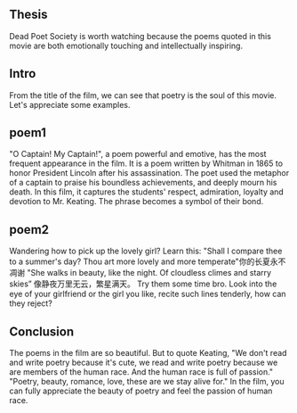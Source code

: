 ## Thesis

Dead Poet Society is worth watching because the poems quoted in this movie are both emotionally touching and intellectually inspiring.

## Intro

From the title of the film, we can see that poetry is the soul of this movie. Let's appreciate some examples.

## poem1

"O Captain! My Captain!", a poem powerful and emotive, has the most frequent appearance in the film. It is a poem written by Whitman in 1865 to honor President Lincoln after his assassination. The poet used the metaphor of a captain to praise his boundless achievements, and deeply mourn his death. In this film, it captures the students' respect, admiration, loyalty and devotion to Mr. Keating. The phrase becomes a symbol of their bond.

## poem2

Wandering how to pick up the lovely girl? Learn this: "Shall I compare thee to a summer's day? Thou art more lovely and more temperate"你的长夏永不凋谢 "She walks in beauty, like the night. Of cloudless climes and starry skies” 像静夜万里无云，繁星满天。 Try them some time bro. Look into the eye of your girlfriend or the girl you like, recite such lines tenderly, how can they reject?

## Conclusion

The poems in the film are so beautiful. But to quote Keating, "We don't read and write poetry because it's cute, we read and write poetry because we are members of the human race. And the human race is full of passion." "Poetry, beauty, romance, love, these are we stay alive for." In the film, you can fully appreciate the beauty of poetry and feel the passion of human race.
